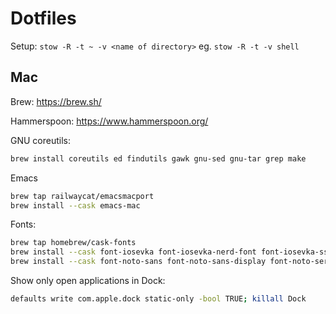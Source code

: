 # Dotfiles

Setup: `stow -R -t ~ -v <name of directory>` eg. `stow -R -t -v shell`

## Mac

Brew: https://brew.sh/

Hammerspoon: https://www.hammerspoon.org/

GNU coreutils:
``` sh
brew install coreutils ed findutils gawk gnu-sed gnu-tar grep make
```

Emacs
``` sh
brew tap railwaycat/emacsmacport
brew install --cask emacs-mac
```

Fonts:
``` sh
brew tap homebrew/cask-fonts
brew install --cask font-iosevka font-iosevka-nerd-font font-iosevka-ss14 font-iosevka-aile
brew install --cask font-noto-sans font-noto-sans-display font-noto-serif
```


Show only open applications in Dock:
```sh
defaults write com.apple.dock static-only -bool TRUE; killall Dock
```
